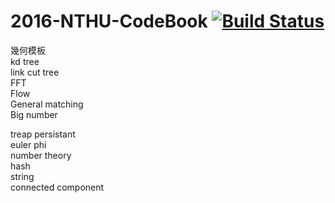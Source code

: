 # 2016-NTHU-CodeBook [![Build Status](https://travis-ci.org/LFsWang/NTHU-CodeBook-LFsWang-Edition.svg?branch=master)](https://travis-ci.org/LFsWang/NTHU-CodeBook-LFsWang-Edition)

幾何模板  
kd tree  
link cut tree  
FFT   
Flow  
General matching  
Big number  

treap persistant  
euler phi  
number theory  
hash  
string  
connected component  
